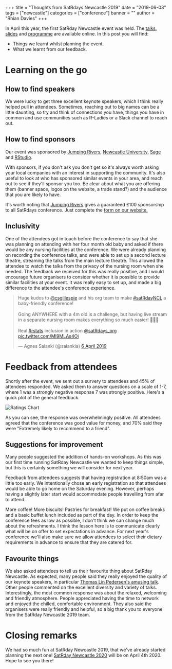 +++
title = "Thoughts from SatRdays Newcastle 2019"
date = "2019-06-03"
tags = ["newcastle"]
categories = ["conference"]
banner = ""
author = "Rhian Davies"
+++

In April this year, the first SatRday Newcastle event was held. The [talks](https://www.youtube.com/playlist?list=PLQRHxIa9tfRtnjJ8Z97EPJOvPweHtDvAj), [slides](https://github.com/satRdays/newcastle2019-slides/) and [programme](https://newcastle2019.satrdays.org/) are available online. In this post you will find:

- Things we learnt whilst planning the event.
- What we learnt from our feedback. 

# Learning on the go

## How to find speakers

We were lucky to get three excellent keynote speakers, which I think really helped pull in attendees. Sometimes, reaching out to big names can be a little daunting, so try and think of connections you have, things you have in common and use communities such as R-Ladies or a Slack channel to reach out. 

## How to find sponsors

Our event was sponsored by [Jumping Rivers](https://www.jumpingrivers.com), [Newcastle University](https://www.ncl.ac.uk/), [Sage](https://www.sage.com) and [RStudio](https://www.rstudio.com/).

With sponsors, if you don't ask you don't get so it's always worth asking your local companies with an interest in supporting the community. It's also useful to look at who has sponsored similar events in your area, and reach out to see if they'll sponsor you too. Be clear about what you are offering them (banner space, logos on the website, a trade stand?) and the audience that you are likely to have. 

It's worth noting that [Jumping Rivers](https://www.jumpingrivers.com) gives a guaranteed £100 sponsorship to all SatRdays conference. Just complete the [form on our website. ](https://www.jumpingrivers.com/q/satrdays/)

## Inclusivity

One of the attendees got in touch before the conference to say that she was planning on attending with her four month old baby and asked if there would be any nursing facilities at the conference. We were already planning on recording the conference talks, and were able to set up a second lecture theatre, streaming the talks from the main lecture theatre. This allowed the attendee to watch the talks from the privacy of the nursing room when she needed. The feedback we received for this was really positive, and I would encourage future organisers to consider whether it is possible to provide similar facilities at your event. It was really easy to set up, and made a big difference to the attendee's conference experience. 

<blockquote class="twitter-tweet" data-cards="hidden" data-lang="en-gb"><p lang="en" dir="ltr">Huge kudos to <a href="https://twitter.com/csgillespie?ref_src=twsrc%5Etfw">@csgillespie</a> and his org team to make <a href="https://twitter.com/hashtag/satRdayNCL?src=hash&amp;ref_src=twsrc%5Etfw">#satRdayNCL</a> a baby-friendly conference!<br><br>Going ANYWHERE with a 4m old is a challenge, but having live stream in a separate nursing room makes everything so much easier! 🍼🍼🍼<br><br>Real <a href="https://twitter.com/hashtag/rstats?src=hash&amp;ref_src=twsrc%5Etfw">#rstats</a> inclusion in action <a href="https://twitter.com/satRdays_org?ref_src=twsrc%5Etfw">@satRdays_org</a> <a href="https://t.co/MI9MLAs4Oi">pic.twitter.com/MI9MLAs4Oi</a></p>&mdash; Agnes Salanki (@salankia) <a href="https://twitter.com/salankia/status/1114484209576546304?ref_src=twsrc%5Etfw">6 April 2019</a></blockquote>


# Feedback from attendees

Shortly after the event, we sent out a survery to attendees and 45% of attendees responded. We asked them to answer questions on a scale of 1-7, where 1 was a strongly negative response 7 was strongly positive. Here's a quick plot of the general feedback.

![Ratings Chart](/blog/newcastle-responses.png)

As you can see, the response was overwhelmingly positive. All attendees agreed that the conference was good value for money, and 70% said they were "Extremely likely to recommend to a friend".

## Suggestions for improvement

Many people suggested the addition of hands-on workshops. As this was our first time running SatRday Newcastle we wanted to keep things simple, but this is certainly something we will consider for next year. 

Feedback from attendees suggests that having registration at 8:50am was a little too early. We intentionally chose an early registration so that attendees would be able to go home on the Saturday evening. However, perhaps having a slightly later start would accommodate people travelling from afar to attend.

More coffee! More biscuits! Pastries for breakfast! We put on coffee breaks and a basic buffet lunch included as part of the day. In order to keep the conference fees as low as possible, I don't think we can change much about the refreshments. I think the lesson here is to communicate clearly what will be on offer to set expectations in advance. For next year's conference we'll also make sure we allow attendees to select their dietary requirements in advance to ensure that they are catered for. 

## Favourite things

We also asked attendees to tell us their favourite thing about SatRday Newcastle. As expected, many people said they really enjoyed the quality of our keynote speakers, in particular [Thomas Lin Pedersen's amusing talk](https://github.com/satRdays/newcastle2019-slides). Other people commented on the excellent diversity and variety of talks. Interestingly, the most common response was about the relaxed, welcoming and friendly atmosphere. People appreciated having the time to network and enjoyed the chilled, comfortable environment. They also said the organisers were really friendly and helpful, so a big thank you to everyone from the SatRday Newcastle 2019 team. 

# Closing remarks

We had so much fun at SatRday Newcastle 2019, that we've already started planning the next one! 
[SatRday Newcastle 2020](https://newcastle2020.satrdays.org) will be on April 4th 2020. Hope to see you there! 
